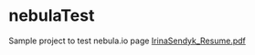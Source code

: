# nebulaTest

Sample project to test nebula.io page
[IrinaSendyk_Resume.pdf](https://github.com/irkazz/nebulaTest/files/11482631/IrinaSendyk_Resume.pdf)

